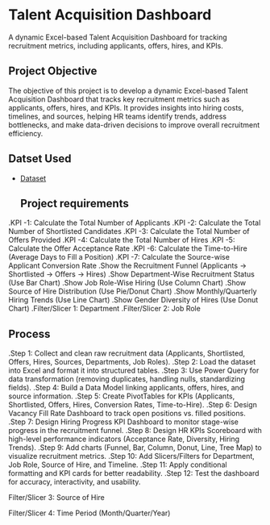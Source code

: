 # Talent Acquisition Dashboard
A dynamic Excel-based Talent Acquisition Dashboard for tracking recruitment metrics, including applicants, offers, hires, and KPIs.
## Project Objective
The objective of this project is to develop a dynamic Excel-based Talent Acquisition Dashboard that tracks key recruitment metrics such as applicants, offers, hires, and KPIs. It provides insights into hiring costs, timelines, and sources, helping HR teams identify trends, address bottlenecks, and make data-driven decisions to improve overall recruitment efficiency.
## Datset Used
- [Dataset](https://github.com/redwan011235/Excel-Project/blob/main/Dataset.xlsx)
  ## Project requirements
.KPI -1: Calculate the Total Number of Applicants
.KPI -2: Calculate the Total Number of Shortlisted Candidates
.KPI -3: Calculate the Total Number of Offers Provided
.KPI -4: Calculate the Total Number of Hires
.KPI -5: Calculate the Offer Acceptance Rate
.KPI -6: Calculate the Time-to-Hire (Average Days to Fill a Position)
.KPI -7: Calculate the Source-wise Applicant Conversion Rate
.Show the Recruitment Funnel (Applicants → Shortlisted → Offers → Hires)
.Show Department-Wise Recruitment Status (Use Bar Chart)
.Show Job Role-Wise Hiring (Use Column Chart)
.Show Source of Hire Distribution (Use Pie/Donut Chart)
.Show Monthly/Quarterly Hiring Trends (Use Line Chart)
.Show Gender Diversity of Hires (Use Donut Chart)
.Filter/Slicer 1: Department
.Filter/Slicer 2: Job Role
## Process
.Step 1: Collect and clean raw recruitment data (Applicants, Shortlisted, Offers, Hires, Sources, Departments, Job Roles).
.Step 2: Load the dataset into Excel and format it into structured tables.
.Step 3: Use Power Query for data transformation (removing duplicates, handling nulls, standardizing fields).
.Step 4: Build a Data Model linking applicants, offers, hires, and source information.
.Step 5: Create PivotTables for KPIs (Applicants, Shortlisted, Offers, Hires, Conversion Rates, Time-to-Hire).
.Step 6: Design Vacancy Fill Rate Dashboard to track open positions vs. filled positions.
.Step 7: Design Hiring Progress KPI Dashboard to monitor stage-wise progress in the recruitment funnel.
.Step 8: Design HR KPIs Scoreboard with high-level performance indicators (Acceptance Rate, Diversity, Hiring Trends).
.Step 9: Add charts (Funnel, Bar, Column, Donut, Line, Tree Map) to visualize recruitment metrics.
.Step 10: Add Slicers/Filters for Department, Job Role, Source of Hire, and Timeline.
.Step 11: Apply conditional formatting and KPI cards for better readability.
.Step 12: Test the dashboard for accuracy, interactivity, and usability.

Filter/Slicer 3: Source of Hire

Filter/Slicer 4: Time Period (Month/Quarter/Year)
